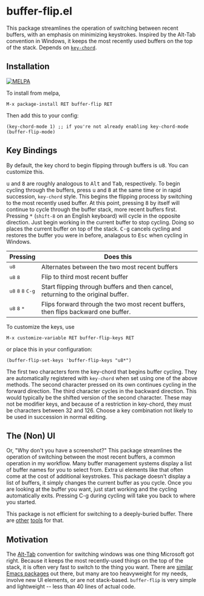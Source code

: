 buffer-flip.el
=================

This package streamlines the operation of switching between recent
buffers, with an emphasis on minimizing keystrokes.  Inspired by the
Alt-Tab convention in Windows, it keeps the most recently used buffers
on the top of the stack.  Depends on
[`key-chord`](https://melpa.org/#/key-chord).

Installation
------------

[![MELPA](https://melpa.org/packages/buffer-flip-badge.svg)](https://melpa.org/#/buffer-flip)

To install from melpa,

    M-x package-install RET buffer-flip RET

Then add this to your config:

    (key-chord-mode 1) ;; if you're not already enabling key-chord-mode
    (buffer-flip-mode)

Key Bindings
-------------

By default, the key chord to begin flipping through buffers is
<kbd>u8</kbd>.  You can customize this.

<kbd>u</kbd> and <kbd>8</kbd> are roughly analogous to <kbd>Alt</kbd>
and <kbd>Tab</kbd>, respectively.  To begin cycling through the
buffers, press <kbd>u</kbd> and <kbd>8</kbd> at the same time or in
rapid succession, `key-chord` style.  This begins the flipping process
by switching to the most recently used buffer.  At this point,
pressing <kbd>8</kbd> by itself will continue to cycle through the
buffer stack, more recent buffers first.  Pressing <kbd>*</kbd>
(`shift-8` on an English keyboard) will cycle in the opposite
direction.  Just begin working in the current buffer to stop cycling.
Doing so places the current buffer on top of the stack.
<kbd>C-g</kbd> cancels cycling and restores the buffer you were in
before, analagous to <kbd>Esc</kbd> when cycling in Windows.

| Pressing                                               | Does this                                                                         |
|--------------------------------------------------------|-----------------------------------------------------------------------------------|
| <kbd>u8</kbd>                                          | Alternates between the two most recent buffers                                    |
| <kbd>u8</kbd> <kbd>8</kbd>                             | Flip to third most recent buffer                                                  |
| <kbd>u8</kbd> <kbd>8</kbd> <kbd>8</kbd> <kbd>C-g</kbd> | Start flipping through buffers and then cancel, returning to the original buffer. |
| <kbd>u8</kbd> <kbd>8</kbd> <kbd>*</kbd>                | Flips forward through the two most recent buffers, then flips backward one buffer.              |

To customize the keys, use

    M-x customize-variable RET buffer-flip-keys RET

or place this in your configuration:

    (buffer-flip-set-keys 'buffer-flip-keys "u8*")

The first two characters form the key-chord that begins buffer
cycling.  They are automatically registered with `key-chord` when set
using one of the above methods.  The second character pressed on its
own continues cycling in the forward direction.  The third character
cycles in the backward direction.  This would typically be the shifted
version of the second character.  These may not be modifier keys, and
because of a restriction in key-chord, they must be characters between
32 and 126.  Choose a key combination not likely to be used in
succession in normal editing.

The (Non) UI
-------------

Or, "Why don't you have a screenshot?"  This package streamlines the
operation of switching between the most recent buffers, a common
operation in my workflow.  Many buffer management systems display a
list of buffer names for you to select from.  Extra ui elements like
that often come at the cost of additional keystrokes.  This package
doesn't display a list of buffers, it simply changes the current
buffer as you cycle.  Once you are looking at the buffer you want,
just start working and the cycling automatically exits.  Pressing C-g
during cycling will take you back to where you started.

This package is not efficient for switching to a deeply-buried buffer.
There are
[other](http://tuhdo.github.io/helm-intro.html#ID-0386c827-7f5d-4056-bf4d-8d0fc01fc1ab)
[tools](http://www.gnu.org/software/emacs/manual/html_mono/ido.html)
for that.

Motivation
-----------

The [Alt-Tab](https://en.wikipedia.org/wiki/Alt-Tab) convention for
switching windows was one thing Microsoft got right.  Because it keeps
the most recently-used things on the top of the stack, it is often
very fast to switch to the thing you want.  There are
[similar Emacs packages](http://www.emacswiki.org/emacs/ControlTABbufferCycling)
out there, but many are too heavyweight for my needs, involve new UI
elements, or are not stack-based.  `buffer-flip` is very simple and
lightweight -- less than 40 lines of actual code.
